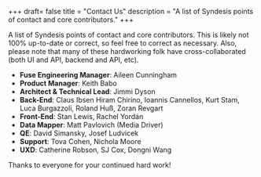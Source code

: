 +++
draft= false
title = "Contact Us"
description = "A list of Syndesis points of contact and core contributors."
+++

A list of Syndesis points of contact and core contributors. This is likely not 100% up-to-date or correct, so feel free to correct as necessary. Also, please note that many of these hardworking folk have cross-collaborated (both UI and API, backend and API, etc).

- **Fuse Engineering Manager**: Aileen Cunningham
- **Product Manager**: Keith Babo
- **Architect & Technical Lead**: Jimmi Dyson
- **Back-End**: Claus Ibsen Hiram Chirino, Ioannis Cannellos, Kurt Stam, Luca Burgazzoli, Roland Huß, Zoran Revgart
- **Front-End**: Stan Lewis, Rachel Yordán
- **Data Mapper**: Matt Pavlovich (Media Driver)
- **QE**: David Simansky, Josef Ludvicek
- **Support**: Tova Cohen, Nichola Moore
- **UXD**: Catherine Robson, SJ Cox, Dongni Wang 

Thanks to everyone for your continued hard work!
